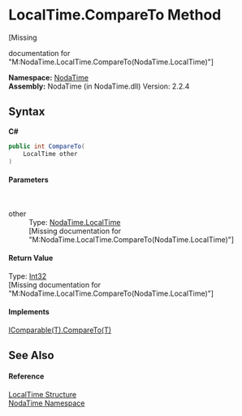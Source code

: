 # LocalTime.CompareTo Method 
 

\[Missing <summary> documentation for "M:NodaTime.LocalTime.CompareTo(NodaTime.LocalTime)"\]

**Namespace:**&nbsp;<a href="N_NodaTime">NodaTime</a><br />**Assembly:**&nbsp;NodaTime (in NodaTime.dll) Version: 2.2.4

## Syntax

**C#**<br />
``` C#
public int CompareTo(
	LocalTime other
)
```


#### Parameters
&nbsp;<dl><dt>other</dt><dd>Type: <a href="T_NodaTime_LocalTime">NodaTime.LocalTime</a><br />\[Missing <param name="other"/> documentation for "M:NodaTime.LocalTime.CompareTo(NodaTime.LocalTime)"\]</dd></dl>

#### Return Value
Type: <a href="http://msdn2.microsoft.com/en-us/library/td2s409d" target="_blank">Int32</a><br />\[Missing <returns> documentation for "M:NodaTime.LocalTime.CompareTo(NodaTime.LocalTime)"\]

#### Implements
<a href="http://msdn2.microsoft.com/en-us/library/43hc6wht" target="_blank">IComparable(T).CompareTo(T)</a><br />

## See Also


#### Reference
<a href="T_NodaTime_LocalTime">LocalTime Structure</a><br /><a href="N_NodaTime">NodaTime Namespace</a><br />
